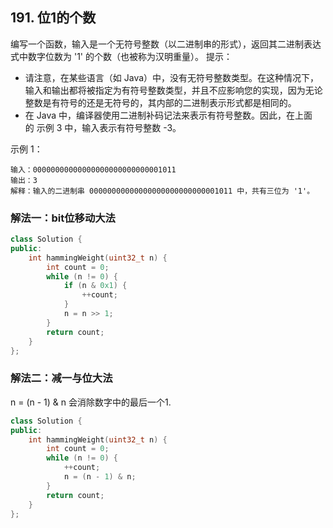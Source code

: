 ## 191. 位1的个数
编写一个函数，输入是一个无符号整数（以二进制串的形式），返回其二进制表达式中数字位数为 '1' 的个数（也被称为汉明重量）。
提示：
- 请注意，在某些语言（如 Java）中，没有无符号整数类型。在这种情况下，输入和输出都将被指定为有符号整数类型，并且不应影响您的实现，因为无论整数是有符号的还是无符号的，其内部的二进制表示形式都是相同的。
- 在 Java 中，编译器使用二进制补码记法来表示有符号整数。因此，在上面的 示例 3 中，输入表示有符号整数 -3。

示例 1：
```text
输入：00000000000000000000000000001011
输出：3
解释：输入的二进制串 00000000000000000000000000001011 中，共有三位为 '1'。
```

### 解法一：bit位移动大法
```cpp
class Solution {
public:
    int hammingWeight(uint32_t n) {
        int count = 0;
        while (n != 0) {
            if (n & 0x1) {
                ++count;
            }
            n = n >> 1;
        }
        return count;
    }
};
```

### 解法二：减一与位大法
n = (n - 1) & n 会消除数字中的最后一个1.
```cpp
class Solution {
public:
    int hammingWeight(uint32_t n) {
        int count = 0;
        while (n != 0) {
            ++count;
            n = (n - 1) & n;
        }
        return count;
    }
};
```